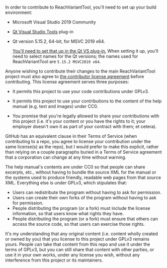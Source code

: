 
In order to contribute to ReachVariantTool, you'll need to set up your build environment:

* Microsoft Visual Studio 2019 Community
* [Qt Visual Studio Tools](https://marketplace.visualstudio.com/items?itemName=TheQtCompany.QtVisualStudioTools2019) plug-in
* Qt version 5.15.2, 64-bit, for MSVC 2019 x64.

  [You'll need to set that up in the Qt VS plug-in.](https://doc.qt.io/qtvstools/qtvstools-managing-projects.html#managing-qt-versions) When setting it up, you'll need to select names for the Qt versions; the names used for ReachVariantTool are `5.15.2 MSVC2019 x64`.

Anyone wishing to contribute their changes to the main ReachVariantTool project must also agree to [the contributor license agreement](https://gist.github.com/DavidJCobb/cbbac4f8afadfc40cde8ec862ce20bc6) before contributing. This license agreement serves three purposes:

* It permits this project to use your code contributions under GPLv3.

* It permits this project to use your contributions to the content of the help manual (e.g. text and images) under CC0.

* You promise that you're legally allowed to share your contributions with this project (i.e. it's your content or you have the rights to it; your employer doesn't own it as part of your contract with them; et cetera).

GitHub has an equivalent clause in their Terms of Service (when contributing to a repo, you agree to license your contribution under the same license(s) as the repo), but I would prefer to make this explicit, rather than relying on a couple paragraphs buried in a Terms of Service agreement that a corporation can change at any time without warning.

The help manual's contents are under CC0 so that people can share excerpts, etc., without having to bundle the source XML for the manual or the systems used to produce friendly, readable web pages from that source XML. Everything else is under GPLv3, which stipulates that:

* Users can redistribute the program without having to ask for permission.
* Users can create their own forks of the program without having to ask for permission.
* People distributing the program (or a fork) must include the license information, so that users know what rights they have.
* People distributing the program (or a fork) must ensure that others can access the source code, so that users can exercise those rights.

It's my understanding that any original content (i.e. content wholly created or owned by you) that you license to this project under GPLv3 remains yours. People can take that content from this repo and use it under the terms of GPLv3, but you can still share that content with other parties, or use it in your own works, under any license you wish, without any interference from this project or its maintainers.